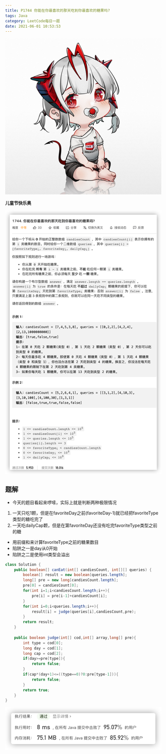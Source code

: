 ```yaml
---
title: P1744 你能在你最喜欢的那天吃到你最喜欢的糖果吗?
tags: Java
category: LeetCode每日一题
date: 2021-06-01 10:53:53
---
```




<img src="https://raw.githubusercontent.com/C1EYE/figureBed/main/img/20210601112457.jpg" alt="89410127_p0_master1200" style="zoom:50%;" />

**儿童节快乐奥**

<!-- more -->

![image-20210601105744311](https://raw.githubusercontent.com/C1EYE/figureBed/main/img/20210601105744.png)

## 题解

- 今天的题目看起来啰嗦，实际上就是判断两种极限情况

1. 一天只吃1颗，但是在favoriteDay之前(favoriteDay-1)就已经把favoriteType类型的糖吃完了
2. 一天吃dailyCap颗，但是在第favoriteDay还没有吃完favoriteType类型之前的糖

- 用前缀和来计算favoriteType之前的糖果数目
- 陷阱之一是day从0开始
- 陷阱之二是使用int类型会溢出



```java
class Solution {
    public boolean[] canEat(int[] candiesCount, int[][] queries) {
        boolean[] result = new boolean[queries.length];
        long[] pre = new long[candiesCount.length];
        pre[0] = candiesCount[0];
        for(int i=1;i<candiesCount.length;i++){
            pre[i] = pre[i-1]+candiesCount[i];
        }
        for(int i=0;i<queries.length;i++){
            result[i] = judge(queries[i],candiesCount,pre);
        }
        return result;
    }

    public boolean judge(int[] cod,int[] array,long[] pre){
       	int type = cod[0];
		long day = cod[1];
		long cap = cod[2];
		if(day>=pre[type]){
			return false;
		}
		if(cap*(day+1)<=((type==0)?0:pre[type-1])){
			return false;
		}
		return true;
    }
}
```

![image-20210601105848584](https://raw.githubusercontent.com/C1EYE/figureBed/main/img/20210601105848.png)
